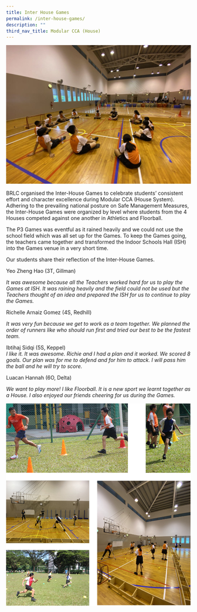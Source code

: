 ```yaml
---
title: Inter House Games
permalink: /inter-house-games/
description: ""
third_nav_title: Modular CCA (House)
---
```

![](/images/1-Banner-1024x768.jpg)

<p>BRLC organised the Inter-House Games to celebrate students&rsquo; consistent effort and character excellence during Modular CCA (House System). Adhering to the prevailing national posture on Safe Management Measures, the Inter-House Games were organized by level where students from the 4 Houses competed against one another in Athletics and Floorball.</p>
<p>The P3 Games was eventful as it rained heavily and we could not use the school field which was all set up for the Games. To keep the Games going, the teachers came together and transformed the Indoor Schools Hall (ISH) into the Games venue in a very short time.</p>
<p>Our students share their reflection of the Inter-House Games.</p>
<p>Yeo Zheng Hao (3T, Gillman)</p>
<p><em>It was awesome because all the Teachers worked hard for us to play the Games at ISH. It was raining heavily and the field could not be used but the Teachers thought of an idea and prepared the ISH for us to continue to play the Games.</em></p>
<p>Richelle Arnaiz Gomez (4S, Redhill)</p>
<p><em>It was very fun because we get to work as a team together. We planned the order of runners like who should run first and tried our best to be the fastest team.</em></p>
<p>Ibtihaj Sidqi (5S, Keppel)<br /><em>I like it. It was awesome. Richie and I had a plan and it worked. We scored 8 goals. Our plan was for me to defend and for him to attack. I will pass him the ball and he will try to score.</em></p>
<p>Luacan Hannah (6O, Delta)</p>
<p><em>We want to play more! I like Floorball. It is a new sport we learnt together as a House. I also enjoyed our friends cheering for us during the Games.</em></p>

![](/images/intrhouse.jpg)
	